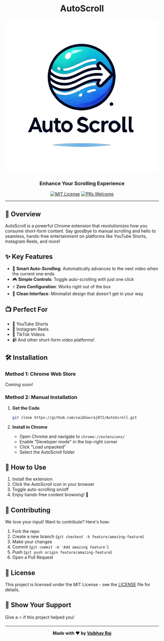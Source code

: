<div align="center">
  
#  AutoScroll

![AutoScroll Logo](images/iconbg.png)

### Enhance Your Scrolling Experience

[![MIT License](https://img.shields.io/badge/License-MIT-blue.svg)](LICENSE)
[![PRs Welcome](https://img.shields.io/badge/PRs-welcome-brightgreen.svg)](CONTRIBUTING.md)
<!--[![GitHub issues](https://img.shields.io/github/issues/vaibhavraj072/AutoScroll)](.github/ISSUE_TEMPLATE)-->


</div>

---

## 🚀 Overview

AutoScroll is a powerful Chrome extension that revolutionizes how you consume short-form content. Say goodbye to manual scrolling and hello to seamless, hands-free entertainment on platforms like YouTube Shorts, Instagram Reels, and more!

## ✨ Key Features

- 🎯 **Smart Auto-Scrolling**: Automatically advances to the next video when the current one ends
- 🎮 **Simple Controls**: Toggle auto-scrolling with just one click
- ⚡ **Zero Configuration**: Works right out of the box
- 🎨 **Clean Interface**: Minimalist design that doesn't get in your way

## 📺 Perfect For

- 📱 YouTube Shorts
- 📸 Instagram Reels
- 🎵 TikTok Videos
- 📹 And other short-form video platforms!

## 🛠️ Installation

### Method 1: Chrome Web Store
Coming soon!

### Method 2: Manual Installation

1. **Get the Code**
   ```bash
   git clone https://github.com/vaibhavraj072/AutoScroll.git
   ```

2. **Install in Chrome**
   - Open Chrome and navigate to `chrome://extensions/`
   - Enable "Developer mode" in the top-right corner
   - Click "Load unpacked"
   - Select the AutoScroll folder

## 🎯 How to Use

1. Install the extension
2. Click the AutoScroll icon in your browser
3. Toggle auto-scrolling on/off
4. Enjoy hands-free content browsing! 🎉

## 🤝 Contributing

We love your input! Want to contribute? Here's how:

1. Fork the repo
2. Create a new branch (`git checkout -b feature/amazing-feature`)
3. Make your changes
4. Commit (`git commit -m 'Add amazing feature'`)
5. Push (`git push origin feature/amazing-feature`)
6. Open a Pull Request

## 📝 License

This project is licensed under the MIT License - see the [LICENSE](LICENSE) file for details.

## 🌟 Show Your Support

Give a ⭐️ if this project helped you!

---

<div align="center">

**Made with ❤️ by [Vaibhav Raj](https://vaibhavraj072.github.io/portfolio_vaibhav/)**

</div>
